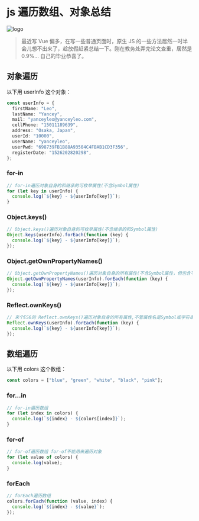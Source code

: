 # js 遍历数组、对象总结

![logo](https://edge.yancey.app/beg/pixiv58255799_0-1024x485.png)

> 最近写 Vue 偏多，在写一些普通页面时，原生 JS 的一些方法居然一时半会儿想不出来了，趁放假赶紧总结一下。刚在教务处弄完论文查重，居然是 0.9%... 自己的毕业恭喜了。

## 对象遍历

以下用 userInfo 这个对象：

```ts
const userInfo = {
  firstName: "Leo",
  lastName: "Yancey",
  mail: "yanceyleo@yanceyleo.com",
  cellPhone: "15011189639",
  address: "Osaka, Japan",
  userId: "10000",
  userName: "yanceyleo",
  userPwd: "698739FB1B88A93504C4FBAB1CD3F356",
  registerDate: "1526202820298",
};
```

### for-in

```ts
// for-in遍历对象自身的和继承的可枚举属性(不含Symbol属性)
for (let key in userInfo) {
  console.log(`${key} - ${userInfo[key]}`);
}
```

### Object.keys()

```ts
// Object.keys()遍历对象自身的可枚举属性(不含继承的和Symbol属性)
Object.keys(userInfo).forEach(function (key) {
  console.log(`${key} - ${userInfo[key]}`);
});
```

### Object.getOwnPropertyNames()

```ts
// Object.getOwnPropertyNames()遍历对象自身的所有属性(不含Symbol属性，但包含不可枚举的)
Object.getOwnPropertyNames(userInfo).forEach(function (key) {
  console.log(`${key} - ${userInfo[key]}`);
});
```

### Reflect.ownKeys()

```ts
// 来个ES6的 Reflect.ownKeys()遍历对象自身的所有属性,不管属性名是Symbol或字符串,也不管是否可枚举。
Reflect.ownKeys(userInfo).forEach(function (key) {
  console.log(`${key} - ${userInfo[key]}`);
});
```

## 数组遍历

以下用 colors 这个数组：

```ts
const colors = ["blue", "green", "white", "black", "pink"];
```

### for...in

```ts
// for-in遍历数组
for (let index in colors) {
  console.log(`${index} - ${colors[index]}`);
}
```

### for-of

```ts
// for-of遍历数组 for-of不能用来遍历对象
for (let value of colors) {
  console.log(value);
}
```

### forEach

```ts
// forEach遍历数组
colors.forEach(function (value, index) {
  console.log(`${index} - ${value}`);
});
```
